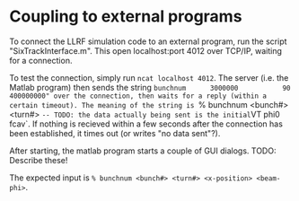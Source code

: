 # Coupling to external programs

To connect the LLRF simulation code to an external program, run the script "SixTrackInterface.m".
This open localhost:port 4012 over TCP/IP, waiting for a connection.

To test the connection, simply run `ncat localhost 4012`.
The server (i.e. the Matlab program) then sends the string `bunchnum      3000000           90    400000000" over the connection, then waits for a reply (within a certain timeout).
The meaning of the string is `% bunchnum <bunch#> <turn#> <Vcav> <cavPhi> <freq>` -- TODO: the data actually being sent is the initial `VT phi0 fcav`.
If nothing is recieved within a few seconds after the connection has been established, it times out (or writes "no data sent"?).

After starting, the matlab program starts a couple of GUI dialogs.
TODO: Describe these!

The expected input is `% bunchnum <bunch#> <turn#> <x-position> <beam-phi>`.